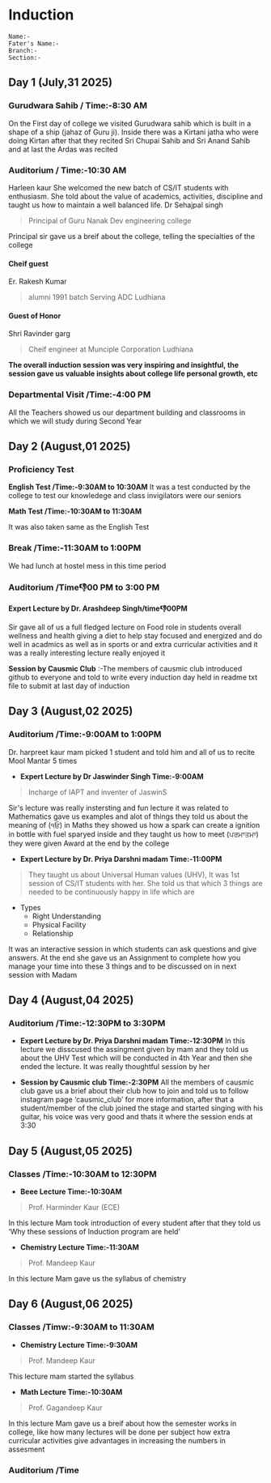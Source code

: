 
# Induction

    Name:- 
    Fater's Name:-
    Branch:- 
    Section:- 


## Day 1 (July,31 2025)

### Gurudwara Sahib        / Time:-8:30 AM
On the First day of college we visited Gurudwara sahib which is built in a shape of a ship (jahaz of Guru ji). Inside there was a Kirtani jatha who were doing Kirtan after that they recited Sri Chupai Sahib and Sri Anand Sahib and at last the Ardas was recited 
### Auditorium      /  Time:-10:30 AM
Harleen kaur
    She welcomed the new batch of CS/IT students with enthusiasm. She told about the value of academics, activities, discipline and taught us how to maintain a well balanced life.
Dr Sehajpal singh                       
>Principal of Guru Nanak Dev engineering college

Principal sir gave us a breif about the college, telling the specialties of the college
#### Cheif guest
Er. Rakesh Kumar
>alumni 1991 batch Serving ADC Ludhiana

#### Guest of Honor
Shri Ravinder garg
> Cheif engineer at Munciple Corporation Ludhiana

**The overall induction session was very inspiring and insightful, the session gave us valuable insights about college life personal growth, etc**
### Departmental Visit /Time:-4:00 PM
 All the Teachers showed us our department building and classrooms in which we will study during Second Year


## Day 2 (August,01 2025) 

### Proficiency Test 
**English Test  /Time:-9:30AM to 10:30AM**
It was a test conducted by the college to test our knowledege 
and class invigilators were our seniors 

**Math Test    /Time:-10:30AM to 11:30AM**

It was also taken same as the English Test

### Break /Time:-11:30AM to 1:00PM
We had lunch at hostel mess in this time period 

### Auditorium /Time:-1:00 PM to 3:00 PM
**Expert Lecture by Dr. Arashdeep Singh/time:-1:00PM**

Sir gave all of us a full fledged lecture on Food role in students overall wellness and health giving a diet to help stay focused and energized and do well in acadmics as well as in sports or and extra curricular activities and it was a really interesting lecture really enjoyed it

**Session by Causmic Club**
:-The members of causmic club introduced github to everyone and told to write every induction day held in readme txt file to submit at last day of induction 


## Day 3 (August,02 2025)
### Auditorium /Time:-9:00AM to 1:00PM
Dr. harpreet kaur mam picked 1 student and told him and all of us to recite Mool Mantar 5 times 
* **Expert Lecture by Dr Jaswinder Singh  Time:-9:00AM**
>Incharge of IAPT and inventer of JaswinS

Sir's lecture was really instersting and fun lecture it was related to Mathematics gave us examples and alot of things they told us about the meaning of (੧ਓ) in Maths they showed us how a spark can create a ignition in bottle with fuel sparyed inside and they taught us how to meet (ਪਰਮਾਤਮਾ) they were given Award at the end by the college 
* **Expert Lecture by Dr. Priya Darshni madam   Time:-11:00PM**

>They taught us about Universal Human values (UHV), It was 1st session of CS/IT students with her. She told us that which 3 things are needed to be continuously happy in life which are
* Types
   * Right Understanding 
   * Physical Facility 
   * Relationship

It was an interactive session in which students can ask questions and give answers. At the end she gave us an Assignment to complete how you manage your time into these 3 things and to be discussed on in next session with Madam 


## Day 4 (August,04 2025)
### Auditorium /Time:-12:30PM to 3:30PM
* **Expert Lecture by Dr. Priya Darshni madam   Time:-12:30PM**
In this lecture we disscused the  assingment given by mam and they told us about the UHV Test which will be conducted in 4th Year and then she ended the lecture. It was really thoughtful session by her

* **Session by Causmic club   Time:-2:30PM**
All the members of causmic club gave us a brief about their club how to join and told us to follow instagram page ‘causmic_club’ for more information, after that a student/member of the club joined the stage and started singing with his guitar, his voice was very good and thats it where the session ends at 3:30


## Day 5 (August,05 2025)
### Classes  /Time:-10:30AM to 12:30PM
* **Beee Lecture   Time:-10:30AM**
> Prof. Harminder Kaur (ECE)

In this lecture Mam took introduction of every student after that they told us ‘Why these sessions of Induction program are held’

* **Chemistry Lecture   Time:-11:30AM**
> Prof. Mandeep Kaur

In this lecture Mam gave us the syllabus of chemistry 


## Day 6 (August,06 2025)
### Classes   /Timw:-9:30AM to 11:30AM
* **Chemistry Lecture   Time:-9:30AM**
>Prof. Mandeep Kaur

This lecture mam started the syllabus 

* **Math Lecture   Time:-10:30AM**
>Prof. Gagandeep Kaur

In this lecture Mam gave us a breif about how the semester works in college, like how many lectures will be done per subject how extra curricular activities give advantages in increasing the numbers in assesment

### Auditorium /Time